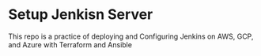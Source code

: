 # Setup Jenkisn Server

This repo is a practice of deploying and Configuring Jenkins on AWS, GCP, and Azure with Terraform and Ansible
